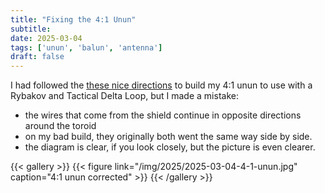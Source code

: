```yaml
---
title: "Fixing the 4:1 Unun"
subtitle:
date: 2025-03-04
tags: ['unun', 'balun', 'antenna']
draft: false
---
```


I had followed the
[these nice directions](https://vk6ysf.com/balun_4-1.htm)
to build my 4:1 unun
to use with a Rybakov and Tactical Delta Loop,
but I made a mistake:
- the wires that come from the shield continue in opposite directions
  around the toroid
- on my bad build, they originally both went the same way side by side.
- the diagram is clear, if you look closely,
  but the picture is even clearer.

{{< gallery >}}
{{< figure link="/img/2025/2025-03-04-4-1-unun.jpg" caption="4:1 unun corrected" >}}
{{< /gallery >}}

<!--more-->

